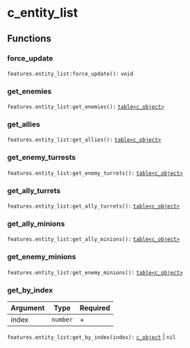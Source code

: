 # c\_entity\_list

## Functions

### force\_update

`features.entity_list:force_update():` `void`

### get\_enemies

`features.entity_list:get_enemies():` [`table<c_object>`](c\_object.md)

### get\_allies

`features.entity_list:get_allies():` [`table<c_object>`](c\_object.md)

### get\_enemy\_turrests

`features.entity_list:get_enemy_turrets():` [`table<c_object>`](c\_object.md)

### get\_ally\_turrets

`features.entity_list:get_ally_turrets():` [`table<c_object>`](c\_object.md)

### get\_ally\_minions

`features.entity_list:get_ally_minions():` [`table<c_object>`](c\_object.md)

### get\_enemy\_minions

`features.entity_list:get_enemy_minions():` [`table<c_object>`](c\_object.md)

### get\_by\_index

| Argument | Type     | Required |
| -------- | -------- | -------- |
| index    | `number` | +        |

`features.entity_list:get_by_index(index):` [`c_object`](c\_object.md) | `nil`
